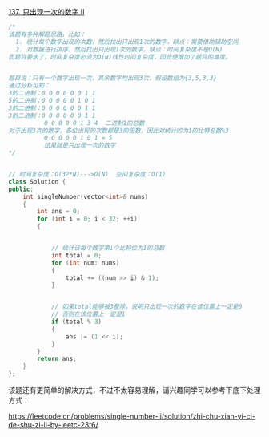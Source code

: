 [137. 只出现一次的数字 II](https://leetcode.cn/problems/single-number-ii/)

```C++
/*
该题有多种解题思路，比如：
  1. 统计每个数字出现的次数，然后找出只出现1次的数字，缺点：需要借助辅助空间
  2. 对数据进行排序，然后找出只出现1次的数字，缺点：时间复杂度不是O(N)
而题目要求了，时间复杂度必须为O(N)线性时间复杂度，因此便增加了题目的难度。


题目说：只有一个数字出现一次，其余数字均出现3次，假设数组为{3,5,3,3}
通过分析可知：
3的二进制：0 0 0 0 0 0 1 1
5的二进制：0 0 0 0 0 1 0 1
3的二进制：0 0 0 0 0 0 1 1
3的二进制：0 0 0 0 0 0 1 1
          0 0 0 0 0 1 3 4  二进制1的总数
对于出现3次的数字，各位出现的次数都是3的倍数，因此对统计的为1的比特总数%3
          0 0 0 0 0 1 0 1 = 5
          结果就是只出现一次的数字
*/


// 时间复杂度：O(32*N)--->O(N)  空间复杂度：O(1)
class Solution {
public:
    int singleNumber(vector<int>& nums) 
    {
        int ans = 0;
        for (int i = 0; i < 32; ++i) 
        {


            // 统计该每个数字第i个比特位为1的总数
            int total = 0;
            for (int num: nums) 
            {
                total += ((num >> i) & 1);
            }


            // 如果total能够被3整除，说明只出现一次的数字在该位置上一定是0
            // 否则在该位置上一定是1
            if (total % 3) 
            {
                ans |= (1 << i);
            }
        }
        return ans;
    }
};

```
该题还有更简单的解决方式，不过不太容易理解，请兴趣同学可以参考下底下处理方式：

https://leetcode.cn/problems/single-number-ii/solution/zhi-chu-xian-yi-ci-de-shu-zi-ii-by-leetc-23t6/

